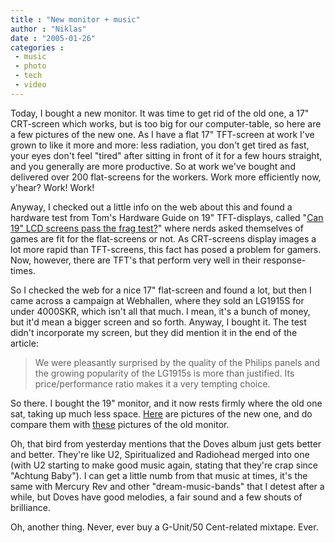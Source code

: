 ```yaml
---
title : "New monitor + music"
author : "Niklas"
date : "2005-01-26"
categories : 
 - music
 - photo
 - tech
 - video
---
```


Today, I bought a new monitor. It was time to get rid of the old one, a 17" CRT-screen which works, but is too big for our computer-table, so here are a few pictures of the new one. As I have a flat 17" TFT-screen at work I've grown to like it more and more: less radiation, you don't get tired as fast, your eyes don't feel "tired" after sitting in front of it for a few hours straight, and you generally are more productive. So at work we've bought and delivered over 200 flat-screens for the workers. Work more efficiently now, y'hear? Work! Work!

Anyway, I checked out a little info on the web about this and found a hardware test from Tom's Hardware Guide on 19" TFT-displays, called "[Can 19" LCD screens pass the frag test?](http://graphics.tomshardware.com/display/20050110/lcd-17.html)" where nerds asked themselves of games are fit for the flat-screens or not. As CRT-screens display images a lot more rapid than TFT-screens, this fact has posed a problem for gamers. Now, however, there are TFT's that perform very well in their response-times.

So I checked the web for a nice 17" flat-screen and found a lot, but then I came across a campaign at Webhallen, where they sold an LG1915S for under 4000SKR, which isn't all that much. I mean, it's a bunch of money, but it'd mean a bigger screen and so forth. Anyway, I bought it. The test didn't incorporate my screen, but they did mention it in the end of the article:

> We were pleasantly surprised by the quality of the Philips panels and the growing popularity of the LG1915s is more than justified. Its price/performance ratio makes it a very tempting choice.

So there. I bought the 19" monitor, and it now rests firmly where the old one sat, taking up much less space. [Here](https://niklasblog.com/bilder/2005-01-26) are pictures of the new one, and do compare them with [these](https://niklasblog.com/bilder/2004-12-19) pictures of the old monitor.

Oh, that bird from yesterday mentions that the Doves album just gets better and better. They're like U2, Spiritualized and Radiohead merged into one (with U2 starting to make good music again, stating that they're crap since "Achtung Baby"). I can get a little numb from that music at times, it's the same with Mercury Rev and other "dream-music-bands" that I detest after a while, but Doves have good melodies, a fair sound and a few shouts of brilliance.

Oh, another thing. Never, ever buy a G-Unit/50 Cent-related mixtape. Ever.
